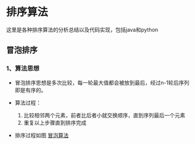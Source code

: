 # 排序算法

这里是各种排序算法的分析总结以及代码实现，包括java和python  

## 冒泡排序

### 1、算法思想
- 冒泡排序思想是多次比较，每一轮最大值都会被放到最后，经过n-1轮后序列即是有序的。  

- 算法过程：
    1. 比较相邻两个元素，前者比后者小就交换顺序，直到序列最后一个元素
    2. 重复以上步骤直到排序完成
- 排序过程如图
[冒泡算法](https://github.com/woniuhuli/LeetCode_practice/blob/master/src/%E6%8E%92%E5%BA%8F%E7%AE%97%E6%B3%95%E5%88%86%E7%B1%BB.jpg?raw=true)